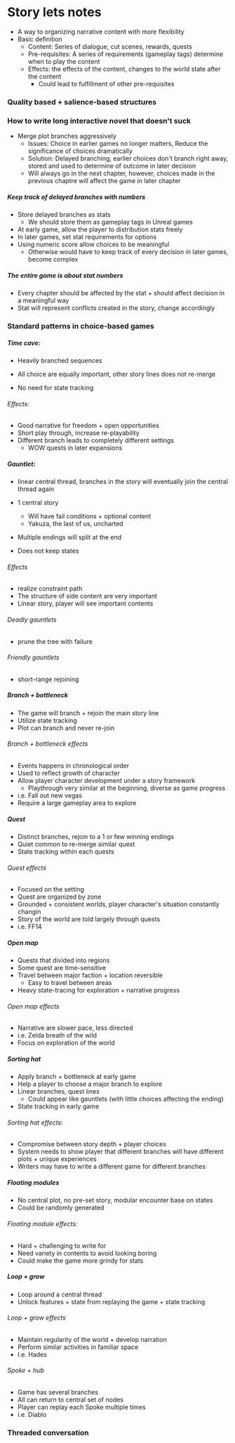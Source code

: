 # Story lets notes

- A way to organizing narrative content with more flexibility
- Basic definition
  - Content: Series of dialogue, cut scenes, rewards, quests
  - Pre-requisites: A series of requirements (gameplay tags) determine when to play the content
  - Effects: the effects of the content, changes to the world state after the content
    - Could lead to fulfillment of other pre-requisites

### Quality based + salience-based structures

### How to write long interactive novel that doesn't suck

- Merge plot branches aggressively
  - Issues: Choice in earlier games no longer matters, Reduce the significance of choices dramatically
  - Solution: Delayed branching, earlier choices don't branch right away, stored and used to determine of outcome in later decision
  - Will always go in the next chapter, however, choices made in the previous chaptre will affect the game in later chapter

##### Keep track of delayed branches with numbers

- Store delayed branches as stats
  - We should store them as gameplay tags in Unreal games
- At early game, allow the player to distribution stats freely
- In later games, set stat requirements for options
- Using numeric score allow choices to be meaningful
  - Otherwise would have to keep track of every decision in later games, become complex

##### The entire game is about stat numbers

- Every chapter should be affected by the stat + should affect decision in a meaningful way
- Stat will represent conflicts created in the story, change accordingly

### Standard patterns in choice-based games

##### Time cave: 

- Heavily branched sequences

- All choice are equally important, other story lines does not re-merge
- No need for state tracking

###### Effects: 

- Good narrative for freedom + open opportunities
- Short play through, increase re-playability
- Different branch leads to completely different settings
  - WOW quests in later expansions

##### Gauntlet: 

- linear central thread, branches in the story will eventually join the central thread again

- 1 central story
  - Will have fail conditions + optional content
  - Yakuza, the last of us, uncharted
- Multiple endings will split at the end
- Does not keep states

###### Effects

- realize constraint path
- The structure of side content are very important
- Linear story, player will see important contents

###### Deadly gauntlets

- prune the tree with failure

###### Friendly gauntlets

- short-range rejoining

##### Branch + bottleneck

- The game will branch + rejoin the main story line
- Utilize state tracking
- Plot can branch and never re-join

###### Branch + bottleneck effects

- Events happens in chronological order
- Used to reflect growth of character
- Allow player character development under a story framework
  - Playthrough very similar at the beginning, diverse as game progress
- i.e. Fall out new vegas
- Require a large gameplay area to explore

##### Quest

- Distinct branches, rejoin to a 1 or few winning endings
- Quiet common to re-merge similar quest
- State tracking within each quests

###### Quest effects

- Focused on the setting
- Quest are organized by zone
- Grounded + consistent worlds, player character's situation constantly changin
- Story of the world are told largely through quests
- i.e. FF14

##### Open map

- Quests that divided into regions
- Some quest are time-sensitive
- Travel between major faction + location reversible
  - Easy to travel between areas
- Heavy state-tracing for exploration + narrative progress

###### Open map effects

- Narrative are slower pace, less directed
- i.e. Zelda breath of the wild
- Focus on exploration of the world

##### Sorting hat

- Apply branch + bottleneck at early game
- Help a player to choose a major branch to explore
- Linear branches, quest lines
  - Could appear like gauntlets (with little choices affecting the ending)
- State tracking in early game

###### Sorting hat effects:

- Compromise between story depth + player choices
- System needs to show player that different branches will have different plots + unique experiences
- Writers may have to write a different game for different branches



##### Floating modules

- No central plot, no pre-set story, modular encounter base on states
- Could be randomly generated

###### Floating module effects:

- Hard + challenging to write for
- Need variety in contents to avoid looking boring
- Could make the game more grindy for stats

##### Loop + grow

- Loop around a central thread
- Unlock features + state from replaying the game + state tracking

###### Loop + grow effects

- Maintain regularity of the world + develop narration
- Perform similar activities in familiar space
- I.e. Hades

###### Spoke + hub

- Game has several branches
- All can return to central set of nodes
- Player can replay each Spoke multiple times
- i.e. Diablo

### Threaded conversation